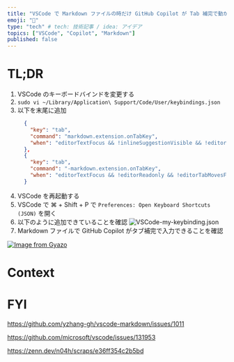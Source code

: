 ```yaml
---
title: "VSCode で Markdown ファイルの時だけ GitHub Copilot が Tab 補完で動かない"
emoji: "🌊"
type: "tech" # tech: 技術記事 / idea: アイデア
topics: ["VSCode", "Copilot", "Markdown"]
published: false
---
```


# TL;DR
1. VSCode のキーボードバインドを変更する
1. `sudo vi ~/Library/Application\ Support/Code/User/keybindings.json`
1. 以下を末尾に追加
    ```json
      {
        "key": "tab",
        "command": "markdown.extension.onTabKey",
        "when": "editorTextFocus && !inlineSuggestionVisible && !editorReadonly && !editorTabMovesFocus && !hasOtherSuggestions && !hasSnippetCompletions && !inSnippetMode && !suggestWidgetVisible && editorLangId == 'markdown'"
      },
      {
        "key": "tab",
        "command": "-markdown.extension.onTabKey",
        "when": "editorTextFocus && !editorReadonly && !editorTabMovesFocus && !hasOtherSuggestions && !hasSnippetCompletions && !inSnippetMode && !suggestWidgetVisible && editorLangId == 'markdown'"
      }
    ```
1. VSCode を再起動する
1. VSCode で ⌘ + Shift + P で `Preferences: Open Keyboard Shortcuts (JSON)` を開く
1. 以下のように追加できていることを確認
    ![VSCode-my-keybinding.json](https://i.gyazo.com/546268a053481940b8748093eb35b495.png)
1. Markdown ファイルで GitHub Copilot がタブ補完で入力できることを確認

[![Image from Gyazo](https://i.gyazo.com/ad20af4df46927e574d5e1d4cce5f10f.gif)](https://gyazo.com/ad20af4df46927e574d5e1d4cce5f10f)


# Context


# FYI

https://github.com/yzhang-gh/vscode-markdown/issues/1011

https://github.com/microsoft/vscode/issues/131953

https://zenn.dev/n04h/scraps/e36ff354c2b5bd


